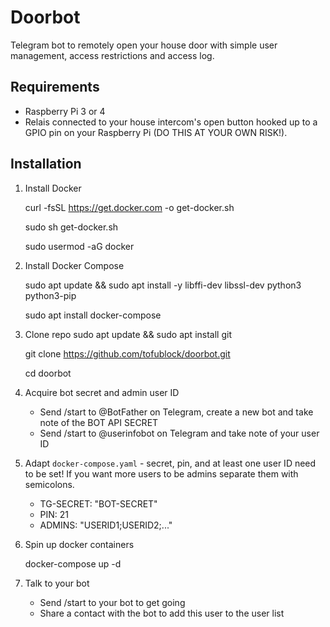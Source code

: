 # Doorbot

Telegram bot to remotely open your house door with simple user management, access restrictions and access log.


## Requirements

- Raspberry Pi 3 or 4
- Relais connected to your house intercom's open button hooked up to a GPIO pin on your Raspberry Pi (DO THIS AT YOUR OWN RISK!).


## Installation
1. Install Docker

    curl -fsSL https://get.docker.com -o get-docker.sh
    
    sudo sh get-docker.sh
    
    sudo usermod -aG docker <your-user>

2. Install Docker Compose

    sudo apt update && sudo apt install -y libffi-dev libssl-dev python3 python3-pip
    
    sudo apt install docker-compose

3. Clone repo
    sudo apt update && sudo apt install git
    
    git clone https://github.com/tofublock/doorbot.git
    
    cd doorbot
    
4. Acquire bot secret and admin user ID

     - Send /start to @BotFather on Telegram, create a new bot and take note of the BOT API SECRET
     - Send /start to @userinfobot on Telegram and take note of your user ID

5. Adapt `docker-compose.yaml` - secret, pin, and at least one user ID need to be set! If you want more users to be admins separate them with semicolons.

    - TG-SECRET: "BOT-SECRET"
    - PIN: 21
    - ADMINS: "USERID1;USERID2;..."

6. Spin up docker containers

    docker-compose up -d

7. Talk to your bot
    - Send /start to your bot to get going
    - Share a contact with the bot to add this user to the user list
